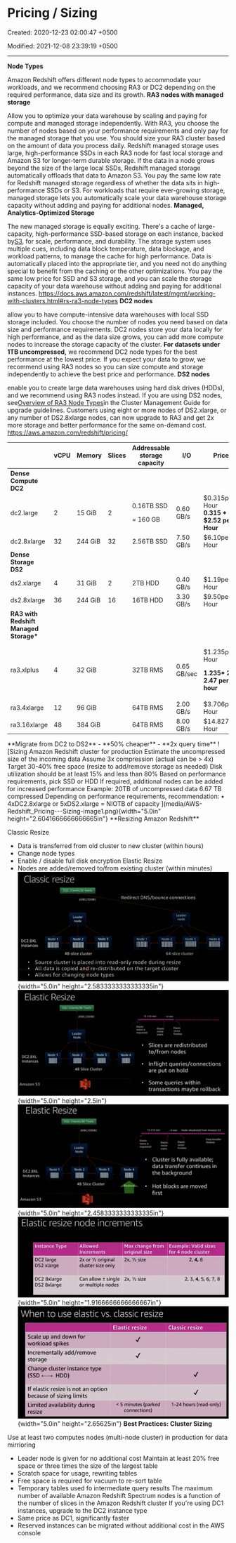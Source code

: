 # Pricing / Sizing

Created: 2020-12-23 02:00:47 +0500

Modified: 2021-12-08 23:39:19 +0500

---

**Node Types**

Amazon Redshift offers different node types to accommodate your workloads, and we recommend choosing RA3 or DC2 depending on the required performance, data size and its growth.
**RA3 nodes with managed storage**

Allow you to optimize your data warehouse by scaling and paying for compute and managed storage independently. With RA3, you choose the number of nodes based on your performance requirements and only pay for the managed storage that you use. You should size your RA3 cluster based on the amount of data you process daily.
Redshift managed storage uses large, high-performance SSDs in each RA3 node for fast local storage and Amazon S3 for longer-term durable storage. If the data in a node grows beyond the size of the large local SSDs, Redshift managed storage automatically offloads that data to Amazon S3. You pay the same low rate for Redshift managed storage regardless of whether the data sits in high-performance SSDs or S3. For workloads that require ever-growing storage, managed storage lets you automatically scale your data warehouse storage capacity without adding and paying for additional nodes.
**Managed, Analytics-Optimized Storage**

The new managed storage is equally exciting. There's a cache of large-capacity, high-performance SSD-based storage on each instance, backed by[S3](https://aws.amazon.com/s3/), for scale, performance, and durability. The storage system uses multiple cues, including data block temperature, data blockage, and workload patterns, to manage the cache for high performance. Data is automatically placed into the appropriate tier, and you need not do anything special to benefit from the caching or the other optimizations. You pay the same low price for SSD and S3 storage, and you can scale the storage capacity of your data warehouse without adding and paying for additional instances.
<https://docs.aws.amazon.com/redshift/latest/mgmt/working-with-clusters.html#rs-ra3-node-types>
**DC2 nodes**

allow you to have compute-intensive data warehouses with local SSD storage included. You choose the number of nodes you need based on data size and performance requirements. DC2 nodes store your data locally for high performance, and as the data size grows, you can add more compute nodes to increase the storage capacity of the cluster. **For datasets under 1TB uncompressed,** we recommend DC2 node types for the best performance at the lowest price. If you expect your data to grow, we recommend using RA3 nodes so you can size compute and storage independently to achieve the best price and performance.
**DS2 nodes**

enable you to create large data warehouses using hard disk drives (HDDs), and we recommend using RA3 nodes instead. If you are using DS2 nodes, see[Overview of RA3 Node Types](https://docs.aws.amazon.com/redshift/latest/mgmt/working-with-clusters.html#rs-ra3-node-types)in the Cluster Management Guide for upgrade guidelines. Customers using eight or more nodes of DS2.xlarge, or any number of DS2.8xlarge nodes, can now upgrade to RA3 and get 2x more storage and better performance for the same on-demand cost.
<https://aws.amazon.com/redshift/pricing/>
<table style="width:100%;">
<colgroup>
<col style="width: 22%" />
<col style="width: 8%" />
<col style="width: 11%" />
<col style="width: 8%" />
<col style="width: 19%" />
<col style="width: 11%" />
<col style="width: 18%" />
</colgroup>
<thead>
<tr class="header">
<th></th>
<th><strong>vCPU</strong></th>
<th><strong>Memory</strong></th>
<th><strong>Slices</strong></th>
<th><strong>Addressable storage capacity</strong></th>
<th><strong>I/O</strong></th>
<th><strong>Price</strong></th>
</tr>
</thead>
<tbody>
<tr class="odd">
<td><strong>Dense Compute DC2</strong></td>
<td></td>
<td></td>
<td></td>
<td></td>
<td></td>
<td></td>
</tr>
<tr class="even">
<td>dc2.large</td>
<td>2</td>
<td>15 GiB</td>
<td>2</td>
<td><p>0.16TB SSD</p>
<p>= 160 GB</p></td>
<td>0.60 GB/s</td>
<td>$0.315per Hour<br />
<strong>0.315 * 8 = $2.52 per Hour</strong></td>
</tr>
<tr class="odd">
<td>dc2.8xlarge</td>
<td>32</td>
<td>244 GiB</td>
<td>32</td>
<td>2.56TB SSD</td>
<td>7.50 GB/s</td>
<td>$6.10per Hour</td>
</tr>
<tr class="even">
<td><strong>Dense Storage DS2</strong></td>
<td></td>
<td></td>
<td></td>
<td></td>
<td></td>
<td></td>
</tr>
<tr class="odd">
<td>ds2.xlarge</td>
<td>4</td>
<td>31 GiB</td>
<td>2</td>
<td>2TB HDD</td>
<td>0.40 GB/s</td>
<td>$1.19per Hour</td>
</tr>
<tr class="even">
<td>ds2.8xlarge</td>
<td>36</td>
<td>244 GiB</td>
<td>16</td>
<td>16TB HDD</td>
<td>3.30 GB/s</td>
<td>$9.50per Hour</td>
</tr>
<tr class="odd">
<td><strong>RA3 with Redshift Managed Storage*</strong></td>
<td></td>
<td></td>
<td></td>
<td></td>
<td></td>
<td></td>
</tr>
<tr class="even">
<td>ra3.xlplus</td>
<td>4</td>
<td>32 GiB</td>
<td></td>
<td>32TB RMS</td>
<td>0.65 GB/sec</td>
<td><p>$1.235per Hour</p>
<p><strong>1.235* 2 = 2.47 per hour</strong></p></td>
</tr>
<tr class="odd">
<td>ra3.4xlarge</td>
<td>12</td>
<td>96 GiB</td>
<td></td>
<td>64TB RMS</td>
<td>2.00 GB/s</td>
<td>$3.706per Hour</td>
</tr>
<tr class="even">
<td>ra3.16xlarge</td>
<td>48</td>
<td>384 GiB</td>
<td></td>
<td>64TB RMS</td>
<td>8.00 GB/s</td>
<td>$14.827per Hour</td>
</tr>
</tbody>
</table>
**Migrate from DC2 to DS2**
-   **50% cheaper**
-   **2x query time**
<https://medium.com/tensult/how-to-migrate-aws-redshift-dc2-to-ds2-node-cluster-73f320dc57f6>
![Sizing Amazon Redshift cluster for production Estimate the uncompressed size of the incoming data Assume 3x compression (actual can be > 4x) Target 30-40% free space (resize to add/remove storage as needed) Disk utilization should be at least 15% and less than 80% Based on performance requirements, pick SSD or HDD If required, additional nodes can be added for increased performance Example: 20TB of uncompressed data 6.67 TB compressed Depending on performance requirements, recommendation: • 4xDC2.8xlarge or 5xDS2.xlarge = NIOTB of capacity ](media/AWS-Redshift_Pricing---Sizing-image1.png){width="5.0in" height="2.6041666666666665in"}
**Resizing Amazon Redshift**

Classic Resize
-   Data is transferred from old cluster to new cluster (within hours)
-   Change node types
-   Enable / disable full disk encryption
Elastic Resize
-   Nodes are added/removed to/from existing cluster (within minutes)
![Classic resize Redirect DNS/bounce connections Leader node DC2.8XL Instances Node 1 JDBC/OOBC Leader Node 2 48-slice cluster Node 3 Node 1 Node 2 Node 3 Node 4 I I I I Ill 64-slice cluster • Source cluster is placed into read-only mode during resize All data is copied and re-distributed on the target cluster Allows for changing node types ](media/AWS-Redshift_Pricing---Sizing-image2.png){width="5.0in" height="2.5833333333333335in"}
![Elastic Resize Etas tk requested Elastic Node 1 JDBC/OOBC Leader Node Node 2 Node 3 DC2.8XL Instances Amazon S3 48 Slice Cluster • Slices are redistributed to/from nodes Node 4 Inflight queries/connections • are put on hold • Some queries within transactions maybe rollback ](media/AWS-Redshift_Pricing---Sizing-image3.png){width="5.0in" height="2.5in"}
![Elastic Resize 4 fro m SS Data transfer Node 1 JOBC/OOBC Leader Node Node 2 Node 3 Node 4 DC2.8XL Instances Amazon S3 48 Slice Cluster Etas tk requested • Cluster is fully available; data transfer continues in the background Hot blocks are moved first ](media/AWS-Redshift_Pricing---Sizing-image4.png){width="5.0in" height="2.4583333333333335in"}
![Elastic resize node increments nstance ype DC2 large DS2 xlarge DC2 8x1arge DS2 8x1arge Allowe Increments 2x or 1/2 original cluster size only Can allow ± single or multiple nodes Max chåhgefrOm original size 2x, 1/2 size 2x, 1/2 size xampIé/VaIicfSi±es for 4 node cluster ](media/AWS-Redshift_Pricing---Sizing-image5.png){width="5.0in" height="1.9166666666666667in"}
![When to use elastic vs. classic resize Elastic resize Scale up and down for workload spikes Incrementally add/remove storage Change cluster instance type (SSD ) If elastic resize is not an option because of sizing limits Limited availability during resize < 5 minutes (parked connections) Classic resize 1-24 hours (read-only) ](media/AWS-Redshift_Pricing---Sizing-image6.png){width="5.0in" height="2.65625in"}
**Best Practices: Cluster Sizing**

Use at least two computes nodes (multi-node cluster) in production for data mirrioring
-   Leader node is given for no additional cost
Maintain at least 20% free space or three times the size of the largest table
-   Scratch space for usage, rewriting tables
-   Free space is required for vacuum to re-sort table
-   Temporary tables used fo intermediate query results
The maximum number of available Amazon Redshift Spectrum nodes is a function of the number of slices in the Amazon Redshift cluster
If you're using DC1 instances, upgrade to the DC2 instance type
-   Same price as DC1, significantly faster
-   Reserved instances can be migrated without additional cost in the AWS console
